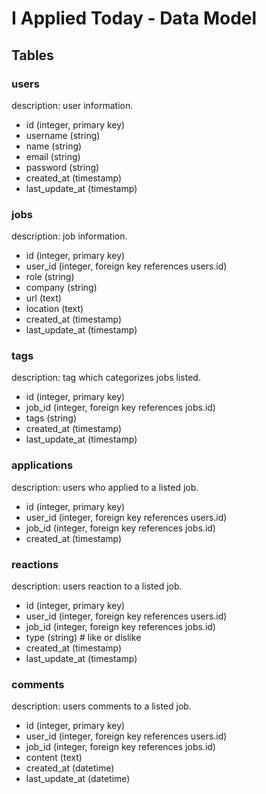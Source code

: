# I Applied Today - Data Model

## Tables

### users

description: user information.

- id (integer, primary key)
- username (string)
- name (string)
- email (string)
- password (string)
- created_at (timestamp)
- last_update_at (timestamp)

### jobs

description: job information.

- id (integer, primary key)
- user_id (integer, foreign key references users.id)
- role (string)
- company (string)
- url (text)
- location (text)
- created_at (timestamp)
- last_update_at (timestamp)

### tags

description: tag which categorizes jobs listed.

- id (integer, primary key)
- job_id (integer, foreign key references jobs.id)
- tags (string)
- created_at (timestamp)
- last_update_at (timestamp)

### applications

description: users who applied to a listed job.

- id (integer, primary key)
- user_id (integer, foreign key references users.id)
- job_id (integer, foreign key references jobs.id)
- created_at (timestamp)

### reactions

description: users reaction to a listed job.

- id (integer, primary key)
- user_id (integer, foreign key references users.id)
- job_id (integer, foreign key references jobs.id)
- type (string) # like or dislike
- created_at (timestamp)
- last_update_at (timestamp)

### comments

description: users comments to a listed job.

- id (integer, primary key)
- user_id (integer, foreign key references users.id)
- job_id (integer, foreign key references jobs.id)
- content (text)
- created_at (datetime)
- last_update_at (datetime)
